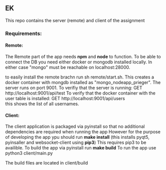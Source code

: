 ## EK

This repo contains the server (remote) and client of the assignment


### Requirements:
#### Remote:
The Remote part of the app needs **npm** and **node** to function. 
To be able to connect the DB you need either docker or mongodb installed locally.
In either case "mongo" must be reachable on localhost:28000.

to easily install the remote brachn run sh remote/start.sh. This creates a docker container with mongdb installed
as "mongo_nodeapp_prieger".
The server runs on port 9001.
To verifiy that the server is running: GET http://localhost:9001/api/test
To verify that the docker container with the user table is installed: GET  http://localhost:9001/api/users  
this shows the list of all usernames.

#### Client:
The client application is packaged via pyinstall so that no additional dependencies are required when running the app
However for the purpose of developing the app ypu should run **make install** (this installs pyqt5, pyinsaller and websocket-client using **pip3**)
This requires pip3 to be availible. 
To build the app via pyinstall run **make build**
To run the app use python3 client/main.py

The build files are located in client/build
